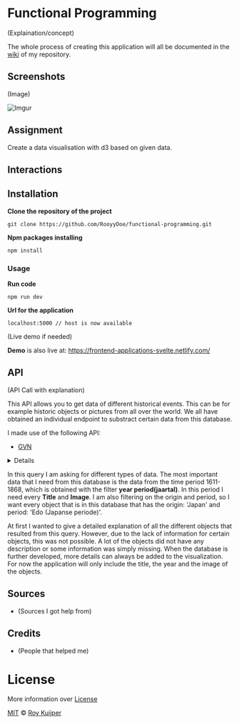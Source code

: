 # Functional Programming

(Explaination/concept)

The whole process of creating this application will all be documented in the [wiki](https://github.com/RooyyDoe/frontend-applications/wiki) of my repository.

## Screenshots

(Image)

![Imgur]()

## Assignment

Create a data visualisation with d3 based on given data.

## Interactions



## Installation

**Clone the repository of the project**
```
git clone https://github.com/RooyyDoe/functional-programming.git
```

**Npm packages installing**
```
npm install
```

### Usage

**Run code**
```
npm run dev
```

**Url for the application**

```
localhost:5000 // host is now available
```

(Live demo if needed)

**Demo** is also live at: https://frontend-applications-svelte.netlify.com/

## API
(API Call with explanation)

This API allows you to get data of different historical events. This can be for example historic objects or pictures from all over the world. We all have obtained an individual endpoint to substract certain data from this database. 

I made use of the following API:

* [GVN](https://data.netwerkdigitaalerfgoed.nl/)

<details>


```
	PREFIX dc: <http://purl.org/dc/elements/1.1/>
	PREFIX dct: <http://purl.org/dc/terms/>
	PREFIX skos: <http://www.w3.org/2004/02/skos/core#>
	PREFIX edm: <http://www.europeana.eu/schemas/edm/>
	PREFIX xsd: <http://www.w3.org/2001/XMLSchema#>
	
	SELECT ?cho (SAMPLE(?title) AS ?uniqueTitle) (SAMPLE(?img) AS ?uniqueImage) (SAMPLE(?periode) AS ?uniquePeriod) (SAMPLE(?  herkomstLabel) AS ?uniqueHerkomstLabel) (SAMPLE(?jaartal) AS ?uniqueJaartal) WHERE {
	   <https://hdl.handle.net/20.500.11840/termmaster4400> skos:narrower* ?concept .
	   ?concept skos:prefLabel ?periode .
	   VALUES ?periode { "Edo (Japanse periode)" }
	  
	   ?cho dc:title ?title .
	   ?cho edm:isShownBy ?img .
	  
	   ?cho dct:created ?jaartal .
	   filter(xsd:integer(?jaartal) >= 1611 && xsd:integer(?jaartal) <= 1868)
	  
	   ?cho dct:spatial ?herkomst .
	   ?herkomst skos:prefLabel ?herkomstLabel .
	   VALUES ?herkomstLabel { "Japan" } .
	  
	   FILTER langMatches(lang(?title), "ned")
	} GROUP BY ?cho
```
</details>

In this query I am asking for different types of data. The most important data that I need from this database is the data from the time period 1611-1868, which is obtained with the filter **year period(jaartal)**. In this period I need every **Title** and **Image**. I am also filtering on the origin and period, so I want every object that is in this database that has the origin: 'Japan' and period: 'Edo (Japanse periode)'. 

At first I wanted to give a detailed explanation of all the different objects that resulted from this query. However, due to the lack of information for certain objects, this was not possible. A lot of the objects did not have any description or some information was simply missing. When the database is further developed, more details can always be added to the visualization. For now the application will only include the title, the year and the image of the objects. 

## Sources
* (Sources I got help from)

## Credits

* (People that helped me)

# License

More information over [License](https://help.github.com/en/articles/licensing-a-repository)

[MIT](https://github.com/RooyyDoe/functional-programming/blob/master/LICENSE.txt) © [Roy Kuijper](https://github.com/RooyyDoe)
